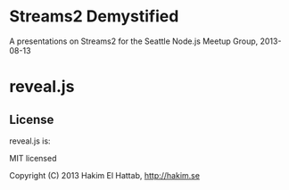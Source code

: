 # Streams2 Demystified

A presentations on Streams2 for the Seattle Node.js Meetup Group, 2013-08-13

# reveal.js

## License

reveal.js is:

MIT licensed

Copyright (C) 2013 Hakim El Hattab, http://hakim.se

